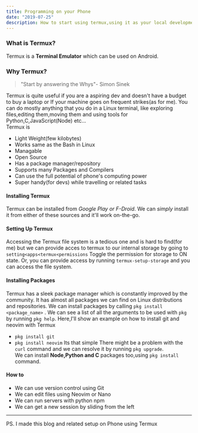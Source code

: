 ```yaml
---
title: Programming on your Phone
date: "2019-07-25"
description: How to start using termux,using it as your local development system with Git,Neovim and your required language packages
---
```

### What is Termux?
Termux is a **Terminal Emulator** which can be used on Android.

### Why Termux?
> "Start by answering the Whys"- Simon Sinek

Termux is quite useful if you are a aspiring dev and doesn't have a budget to buy a laptop or If your machine goes on frequent strikes(as for me). You can do mostly anything that you do in a Linux terminal, like exploring files,editing them,moving them and using tools for Python,C,JavaScript(Node) etc...  
Termux is
- Light Weight(few kilobytes)
- Works same as the Bash in Linux
- Managable
- Open Source
- Has a package manager/repository
- Supports many Packages and Compilers
- Can use the full potential of phone's computing power
- Super handy(for devs) while travelling or related tasks
#### Installing Termux
Termux can be installed from *_Google Play or F-Droid_*.
We can *simply* install it from either of these sources and it'll work on-the-go.

#### Setting Up Termux
Accessing the Termux file system is a tedious one and is hard to find(for me) but we can provide acces to termux to our internal storage by going to `setting<apps<termux<permissions` Toggle the permission for storage to ON state. Or, you can provide access by running `termux-setup-storage` and you can access the file system.
#### Installing Packages
Termux has a sleek package manager which is constantly improved by the community. It has almost all packages we can find on Linux distributions and repositories. We can install packages by calling `pkg install <package_name>` . We can see a list of all the arguments to be used with `pkg` by running `pkg help`.
Here,I'll show an example on how to install git and neovim with Termux
- `pkg install git`
- `pkg install neovim`
Its that simple
There might be a problem with the `curl` command and we can resolve it by running `pkg upgrade`.  
We can install **Node,Python and C** packages too,using `pkg install` command.  
#### How to
- We can use version control using Git
- We can edit files using Neovim or Nano
- We can run servers with python npm
- We can get a new session by sliding from the left 
----
PS. I made this blog and related setup on Phone using Termux
